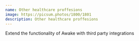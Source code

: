 ```yaml
---
name: Other healthcare proffesions
image: https://picsum.photos/1800/1801
description: Other healthcare proffesions
---
```

Extend the functionality of Awake with third party integrations
